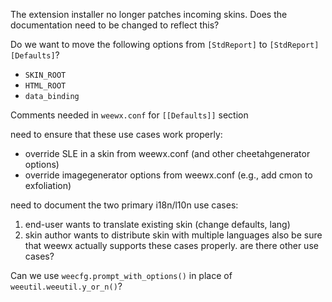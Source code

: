 The extension installer no longer patches incoming skins. Does the documentation
need to be changed to reflect this?

Do we want to move the following options from `[StdReport]` to `[StdReport][Defaults]`?
  * `SKIN_ROOT`
  * `HTML_ROOT`
  * `data_binding`

Comments needed in `weewx.conf` for `[[Defaults]]` section

need to ensure that these use cases work properly:
- override SLE in a skin from weewx.conf (and other cheetahgenerator options)
- override imagegenerator options from weewx.conf (e.g., add cmon to exfoliation)

need to document the two primary i18n/l10n use cases:
1) end-user wants to translate existing skin (change defaults, lang)
2) skin author wants to distribute skin with multiple languages
also be sure that weewx actually supports these cases properly.
are there other use cases?

Can we use `weecfg.prompt_with_options()` in place of `weeutil.weeutil.y_or_n()`?
